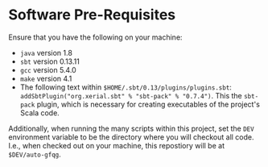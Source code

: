 # Software Pre-Requisites

Ensure that you have the following on your machine:
* `java` version 1.8
* `sbt` version 0.13.11
* `gcc` version 5.4.0
* `make` version 4.1
* The following text within `$HOME/.sbt/0.13/plugins/plugins.sbt`: `addSbtPlugin("org.xerial.sbt" % "sbt-pack" % "0.7.4")`. This the `sbt-pack` plugin, which is necessary for creating executables of the project's Scala code.

Additionally, when running the many scripts within this project, set the `DEV` environment variable to be the directory where you will checkout all code. I.e., when checked out on your machine, this repostiory will be at `$DEV/auto-gfqg`.

